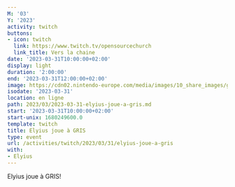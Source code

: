 ```yaml
---
M: '03'
Y: '2023'
activity: twitch
buttons:
- icon: twitch
  link: https://www.twitch.tv/opensourcechurch
  link_title: Vers la chaine
date: '2023-03-31T10:00:00+02:00'
display: light
duration: '2:00:00'
end: '2023-03-31T12:00:00+02:00'
image: https://cdn02.nintendo-europe.com/media/images/10_share_images/games_15/nintendo_switch_download_software_1/H2x1_NSwitchDS_Gris_image1600w.jpg
isodate: '2023-03-31'
location: en ligne
path: 2023/03/2023-03-31-elyius-joue-a-gris.md
start: '2023-03-31T10:00:00+02:00'
start-unix: 1680249600.0
template: twitch
title: Elyius joue à GRIS
type: event
url: /activities/twitch/2023/03/31/elyius-joue-a-gris
with:
- Elyius
---
```

 Elyius joue à GRIS!